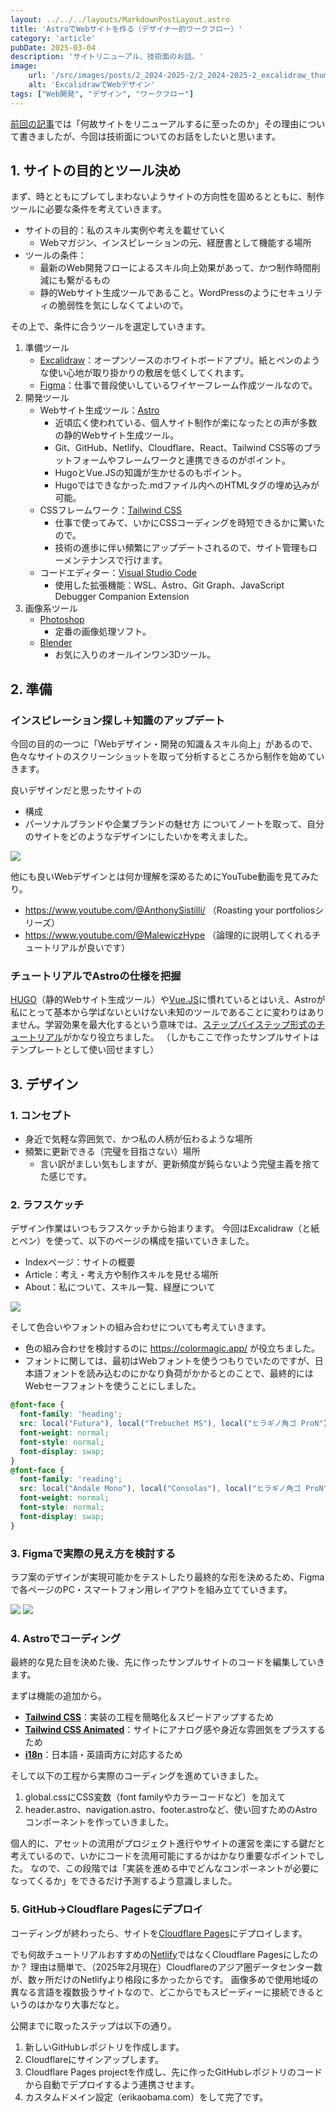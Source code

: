```yaml
---
layout: ../../../layouts/MarkdownPostLayout.astro
title: 'AstroでWebサイトを作る（デザイナー的ワークフロー）'
category: 'article'
pubDate: 2025-03-04
description: 'サイトリニューアル、技術面のお話。'
image:
    url: '/src/images/posts/2_2024-2025-2/2_2024-2025-2_excalidraw_thumb.webp'
    alt: 'ExcalidrawでWebデザイン'
tags: ["Web開発", "デザイン", "ワークフロー"]
---
```


[前回の記事](/posts/ja/1_2024-2025)では「何故サイトをリニューアルするに至ったのか」その理由について書きましたが、今回は技術面についてのお話をしたいと思います。


## 1. サイトの目的とツール決め

まず、時とともにブレてしまわないようサイトの方向性を固めるとともに、制作ツールに必要な条件を考えていきます。

- サイトの目的：私のスキル実例や考えを載せていく
	- Webマガジン、インスピレーションの元、経歴書として機能する場所
- ツールの条件：
	- 最新のWeb開発フローによるスキル向上効果があって、かつ制作時間削減にも繋がるもの
	- 静的Webサイト生成ツールであること。WordPressのようにセキュリティの脆弱性を気にしなくてよいので。

その上で、条件に合うツールを選定していきます。

1. 準備ツール
	- [Excalidraw](https://excalidraw.com/)：オープンソースのホワイトボードアプリ。紙とペンのような使い心地が取り掛かりの敷居を低くしてくれます。
	- [Figma](https://www.figma.com/)：仕事で普段使いしているワイヤーフレーム作成ツールなので。
2. 開発ツール
	- Webサイト生成ツール：[Astro](https://astro.build/)
		- 近頃広く使われている、個人サイト制作が楽になったとの声が多数の静的Webサイト生成ツール。
		- Git、GitHub、Netlify、Cloudflare、React、Tailwind CSS等のプラットフォームやフレームワークと連携できるのがポイント。
		- HugoとVue.JSの知識が生かせるのもポイント。
		- Hugoではできなかった.mdファイル内へのHTMLタグの埋め込みが可能。
	- CSSフレームワーク：[Tailwind CSS](https://tailwindcss.com/)
		- 仕事で使ってみて、いかにCSSコーディングを時短できるかに驚いたので。
		- 技術の進歩に伴い頻繁にアップデートされるので、サイト管理もローメンテナンスで行けます。
	- コードエディター：[Visual Studio Code](https://code.visualstudio.com/)
		- 使用した拡張機能：WSL、Astro、Git Graph、JavaScript Debugger Companion Extension
3. 画像系ツール
	- [Photoshop](https://www.adobe.com/jp/products/photoshop.html)
		- 定番の画像処理ソフト。
	- [Blender](https://www.blender.org/)
		- お気に入りのオールインワン3Dツール。


## 2. 準備

### インスピレーション探し＋知識のアップデート

今回の目的の一つに「Webデザイン・開発の知識＆スキル向上」があるので、色々なサイトのスクリーンショットを取って分析するところから制作を始めていきます。

良いデザインだと思ったサイトの
- 構成
- パーソナルブランドや企業ブランドの魅せ方
についてノートを取って、自分のサイトをどのようなデザインにしたいかを考えました。


![](/src/images/posts/2_2024-2025-2/2_2024-2025-2_analysis.webp)

他にも良いWebデザインとは何か理解を深めるためにYouTube動画を見てみたり。
- https://www.youtube.com/@AnthonySistilli/
	（Roasting your portfoliosシリーズ）
- https://www.youtube.com/@MalewiczHype
	（論理的に説明してくれるチュートリアルが良いです）


### チュートリアルでAstroの仕様を把握

[HUGO](https://gohugo.io/)（静的Webサイト生成ツール）や[Vue.JS](https://vuejs.org/)に慣れているとはいえ、Astroが私にとって基本から学ばないといけない未知のツールであることに変わりはありません。学習効果を最大化するという意味では、[ステップバイステップ形式のチュートリアル](https://docs.astro.build/ja/tutorial/0-introduction/)がかなり役立ちました。
（しかもここで作ったサンプルサイトはテンプレートとして使い回せますし）

## 3. デザイン
### 1. コンセプト

- 身近で気軽な雰囲気で、かつ私の人柄が伝わるような場所
- 頻繁に更新できる（完璧を目指さない）場所
	- 言い訳がましい気もしますが、更新頻度が鈍らないよう完璧主義を捨てた感じです。

### 2. ラフスケッチ

デザイン作業はいつもラフスケッチから始まります。
今回はExcalidraw（と紙とペン）を使って、以下のページの構成を描いていきました。
- Indexページ：サイトの概要
- Article：考え・考え方や制作スキルを見せる場所
- About：私について、スキル一覧、経歴について

<a href="/src/images/posts/2_2024-2025-2/2_2024-2025-2_excalidraw.webp"><img src="/src/images/posts/2_2024-2025-2/2_2024-2025-2_excalidraw_thumb.webp"></a>


そして色合いやフォントの組み合わせについても考えていきます。
- 色の組み合わせを検討するのに https://colormagic.app/ が役立ちました。
- フォントに関しては、最初はWebフォントを使うつもりでいたのですが、日本語フォントを読み込むのにかなり負荷がかかるとのことで、最終的にはWebセーフフォントを使うことにしました。

``` css
@font-face {
  font-family: 'heading';
  src: local("Futura"), local("Trebuchet MS"), local("ヒラギノ角ゴ ProN"), local("Hiragino Kaku Gothic ProN"), local("游ゴシック"), local("YuGothic"), local("Yu Gothic"), local("メイリオ"), local("Meiryo"), local("ＭＳ ゴシック"), local("MS Gothic"), local("HiraKakuProN-W3");
  font-weight: normal;
  font-style: normal;
  font-display: swap;
}
@font-face {
  font-family: 'reading';
  src: local("Andale Mono"), local("Consolas"), local("ヒラギノ角ゴ ProN"), local("Hiragino Kaku Gothic ProN"), local("游ゴシック"), local("YuGothic"), local("Yu Gothic"), local("メイリオ"), local("Meiryo"), local("ＭＳ ゴシック"), local("MS Gothic"), local("HiraKakuProN-W3");
  font-weight: normal;
  font-style: normal;
  font-display: swap;
}
```


### 3. Figmaで実際の見え方を検討する

ラフ案のデザインが実現可能かをテストしたり最終的な形を決めるため、Figmaで各ページのPC・スマートフォン用レイアウトを組み立てていきます。

<a href="/src/images/posts/2_2024-2025-2/2_2024-2025-2_figma_lt.webp"><img src="/src/images/posts/2_2024-2025-2/2_2024-2025-2_figma_lt_thumb.webp"></a>
<a href="/src/images/posts/2_2024-2025-2/2_2024-2025-2_figma_dk.webp"><img src="/src/images/posts/2_2024-2025-2/2_2024-2025-2_figma_dk_thumb.webp"></a>


### 4. Astroでコーディング

最終的な見た目を決めた後、先に作ったサンプルサイトのコードを編集していきます。

まずは機能の追加から。 
- **[Tailwind CSS](https://tailwindcss.com/)**：実装の工程を簡略化＆スピードアップするため
- **[Tailwind CSS Animated](https://www.tailwindcss-animated.com/)**：サイトにアナログ感や身近な雰囲気をプラスするため
- **[i18n](https://docs.astro.build/ja/recipes/i18n/)**：日本語・英語両方に対応するため

そして以下の工程から実際のコーディングを進めていきました。
1. global.cssにCSS変数（font familyやカラーコードなど）を加えて
2. header.astro、navigation.astro、footer.astroなど、使い回すためのAstroコンポーネントを作っていきました。

個人的に、アセットの流用がプロジェクト進行やサイトの運営を楽にする鍵だと考えているので、いかにコードを流用可能にするかはかなり重要なポイントでした。
なので、この段階では「実装を進める中でどんなコンポーネントが必要になってくるか」をできるだけ予測するよう意識しました。


### 5. GitHub→Cloudflare Pagesにデプロイ

コーディングが終わったら、サイトを[Cloudflare Pages](https://www.cloudflare.com/ja-jp/developer-platform/products/pages/)にデプロイします。

でも何故チュートリアルおすすめの[Netlify](https://www.netlify.com/)ではなくCloudflare Pagesにしたのか？
理由は簡単で、（2025年2月現在）Cloudflareのアジア圏データセンター数が、数ヶ所だけのNetlifyより格段に多かったからです。
画像多めで使用地域の異なる言語を複数扱うサイトなので、どこからでもスピーディーに接続できるというのはかなり大事だなと。

公開までに取ったステップは以下の通り。
1. 新しいGitHubレポジトリを作成します。
2. Cloudflareにサインアップします。
3. Cloudflare Pages projectを作成し、先に作ったGitHubレポジトリのコードから自動でデプロイするよう連携させます。
4. カスタムドメイン設定（erikaobama.com）をして完了です。
